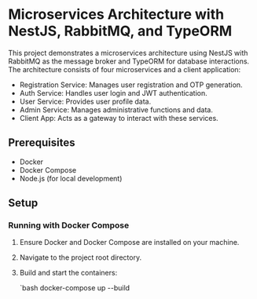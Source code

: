 # Microservices Architecture with NestJS, RabbitMQ, and TypeORM

This project demonstrates a microservices architecture using NestJS with RabbitMQ as the message broker and TypeORM for database interactions. The architecture consists of four microservices and a client application:

- Registration Service: Manages user registration and OTP generation.
- Auth Service: Handles user login and JWT authentication.
- User Service: Provides user profile data.
- Admin Service: Manages administrative functions and data.
- Client App: Acts as a gateway to interact with these services.

## Prerequisites

- Docker
- Docker Compose
- Node.js (for local development)

## Setup

### Running with Docker Compose

1. Ensure Docker and Docker Compose are installed on your machine.

2. Navigate to the project root directory.

3. Build and start the containers:

   `bash
   docker-compose up --build
